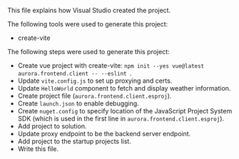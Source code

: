 This file explains how Visual Studio created the project.

The following tools were used to generate this project:
- create-vite

The following steps were used to generate this project:
- Create vue project with create-vite: `npm init --yes vue@latest aurora.frontend.client -- --eslint `.
- Update `vite.config.js` to set up proxying and certs.
- Update `HelloWorld` component to fetch and display weather information.
- Create project file (`aurora.frontend.client.esproj`).
- Create `launch.json` to enable debugging.
- Create `nuget.config` to specify location of the JavaScript Project System SDK (which is used in the first line in `aurora.frontend.client.esproj`).
- Add project to solution.
- Update proxy endpoint to be the backend server endpoint.
- Add project to the startup projects list.
- Write this file.

